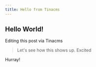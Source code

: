 ```yaml
---
title: Hello from Tinacms
---
```


## Hello World!

Editing this post via Tinacms

> Let's see how this shows up.
> Excited

Hurray!
